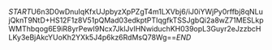 $START$U6n3D0wDnuIqKfxUJpbyzXpPZgT4m1LXVbj6/iJ0iYWjPy0rffbj8qNLujQknT9NtD+HS12F1z8V51pQMad03edkptPTIqgfkTSSJgbQi2a8wZ71MESLkpWMThbqog6E9iR8yrPewI9Ncx7JklJvIHNwiduchKH039opL3Guyr2eJzzbcHLKy3eBjAkcYUoKh2YXk5J4p6kz6RdMsQ78Wg==$END$